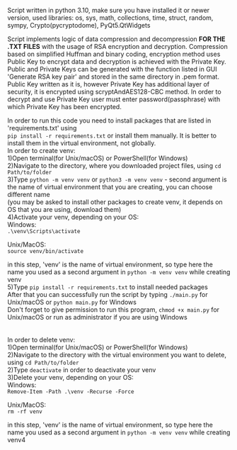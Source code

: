 Script written in python 3.10, make sure you have installed it or newer version, used libraries: os, sys, math, collections, time, struct, 
random, sympy, Crypto(pycryptodome), PyQt5.QtWidgets


Script implements logic of data compression and decompression **FOR THE .TXT FILES** with the usage of RSA encryption and decryption.
Compression based on simplified Huffman and binary coding, encryption method uses Public Key to encrypt data and decryption
is achieved with the Private Key.
Public and Private Keys can be generated with the function listed in GUI 'Generate RSA key pair' and stored in the same
directory in .pem format. Public Key written as it is, however Private Key has additional layer of security, it is 
encrypted using scryptAndAES128-CBC method. In order to decrypt and use Private Key user must enter password(passphrase) with which
Private Key has been encrypted.

In order to run this code you need to install packages that are listed in 'requirements.txt' using  
`pip install -r requirements.txt` or install them manually.
It is better to install them in the virtual environment, not globally.  
In order to create venv:  
1)Open terminal(for Unix/macOS) or PowerShell(for Windows)  
2)Navigate to the directory, where you downloaded project files, using `cd Path/to/folder`  
3)Type `python -m venv venv` or `python3 -m venv venv` -  second argument is the name of virtual environment that you are creating, you can choose different name  
(you may be asked to install other packages to create venv, it depends on OS that you are using, download them)  
4)Activate your venv, depending on your OS:  
Windows:  
`.\venv\Scripts\activate`  

Unix/MacOS:  
`source venv/bin/activate`    

in this step, 'venv' is the name of virtual environment, so type here the name you used as a second argument in `python -m venv venv` while creating venv  
5)Type `pip install -r requirements.txt` to install needed packages  
After that you can successfully run the script by typing `./main.py` for Unix/macOS or `python main.py` for Windows  
Don't forget to give permission to run this program, `chmod +x main.py` for Unix/macOS or run as administrator if you are using Windows  
<br>
<br>
In order to delete venv:  
1)Open terminal(for Unix/macOS) or PowerShell(for Windows)  
2)Navigate to the directory with the virtual environment you want to delete, using `cd Path/to/folder`  
2)Type `deactivate` in order to deactivate your venv  
3)Delete your venv, depending on your OS:  
Windows:  
`Remove-Item -Path .\venv -Recurse -Force`  

Unix/MacOS:  
`rm -rf venv`  

in this step, 'venv' is the name of virtual environment, so type here the name you used as a second argument in `python -m venv venv` while creating venv4
